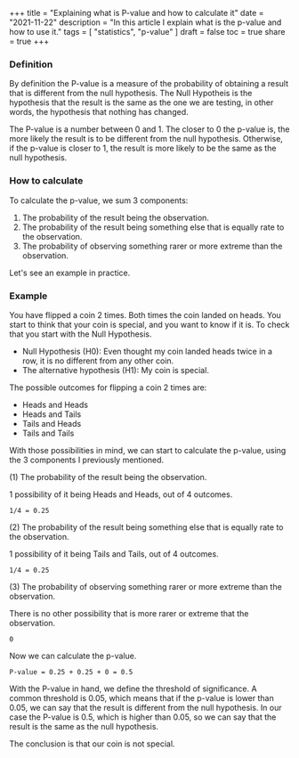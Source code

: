 +++
title = "Explaining what is P-value and how to calculate it"
date = "2021-11-22"
description = "In this article I explain what is the p-value and how to use it."
tags = [
    "statistics",
    "p-value"
]
draft = false
toc = true
share = true
+++

### Definition

By definition the P-value is a measure of the probability of obtaining a result that is different from the null hypothesis. The Null Hypotheis is the hypothesis that the result is the same as the one we are testing, in other words, the hypothesis that nothing has changed.

The P-value is a number between 0 and 1. The closer to 0 the p-value is, the more likely the result is to be different from the null hypothesis. Otherwise, if the p-value is closer to 1, the result is more likely to be the same as the null hypothesis.

### How to calculate

To calculate the p-value, we sum 3 components:

1. The probability of the result being the observation.
2. The probability of the result being something else that is equally rate to the observation.
3. The probability of observing something rarer or more extreme than the observation.

Let's see an example in practice.

### Example

You have flipped a coin 2 times. Both times the coin landed on heads. You start to think that your coin is special, and you want to know if it is. To check that you start with the Null Hypothesis.

- Null Hypothesis (H0): Even thought my coin landed heads twice in a row, it is no different from any other coin.
- The alternative hypothesis (H1): My coin is special.

The possible outcomes for flipping a coin 2 times are:

- Heads and Heads
- Heads and Tails
- Tails and Heads
- Tails and Tails

With those possibilities in mind, we can start to calculate the p-value, using the 3 components I previously mentioned.

(1) The probability of the result being the observation.

1 possibility of it being Heads and Heads, out of 4 outcomes.

```
1/4 = 0.25
```

(2) The probability of the result being something else that is equally rate to the observation.

1 possibility of it being Tails and Tails, out of 4 outcomes.

```
1/4 = 0.25
```

(3) The probability of observing something rarer or more extreme than the observation.

There is no other possibility that is more rarer or extreme that the observation.

```
0
```

Now we can calculate the p-value.

```
P-value = 0.25 + 0.25 + 0 = 0.5
```

With the P-value in hand, we define the threshold of significance. A common threshold is 0.05, which means that if the p-value is lower than 0.05, we can say that the result is different from the null hypothesis. In our case the P-value is 0.5, which is higher than 0.05, so we can say that the result is the same as the null hypothesis.

The conclusion is that our coin is not special.
